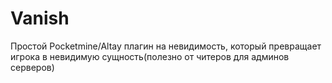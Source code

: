 # Vanish
Простой Pocketmine/Altay плагин на невидимость, который превращает игрока в невидимую сущность(полезно от читеров для админов серверов)
